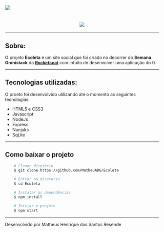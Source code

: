 <h1>
    <img src="https://ik.imagekit.io/matheuadg/logo_L5MFs3zAj.svg">
</h1>

<h1 align="center">
    <img src="https://ik.imagekit.io/matheuadg/home-background_mbPCTxoUP.svg">
</h1>




---

## Sobre:
O projeto **Ecoleta** é um site social que foi criado no decorrer do **Semana Omnistack** da **[Rocketseat](https://rocketseat.com.br/)** com intuito de desenvolver uma aplicação do 0.

---

## Tecnologias utilizadas:
O proeto foi desenvolvido utilizando até o momento as seguintes tecnologias
- HTML5 e CSS3
- Javascript
- NodeJs 
- Express
- Nunjuks
- SqLite

---

## Como baixar o projeto

```bash
    # Clonar diretório 
    $ git clone https://github.com/MatheuADG/Ecoleta

    # Entrar no diretorio
    $ cd Ecoleta

    # Instalar as dependências
    $ npm install

    # Iniciar o projeto
    $ npm start
```

--- 

Desenvolvido por Matheus Henrique dos Santos Resende
